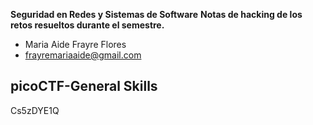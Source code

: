 
**Seguridad en Redes y Sistemas de Software**
**Notas de hacking de los retos resueltos durante el semestre.**

- Maria Aide Frayre Flores
- frayremariaaide@gmail.com

## picoCTF-General Skills

Cs5zDYE1Q

